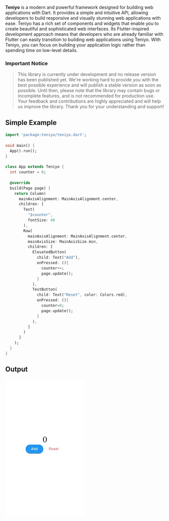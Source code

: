**Teniyo** is a modern and powerful framework designed for building web applications with Dart. It provides a simple and intuitive API, allowing developers to build responsive and visually stunning web applications with ease. Teniyo has a rich set of components and widgets that enable you to create beautiful and sophisticated web interfaces. Its Flutter-inspired development approach means that developers who are already familiar with Flutter can easily transition to building web applications using Teniyo. With Teniyo, you can focus on building your application logic rather than spending time on low-level details.

### Important Notice

> This library is currently under development and no release version has been published yet. We're working hard to provide you with the best possible experience and will publish a stable version as soon as possible. Until then, please note that the library may contain bugs or incomplete features, and is not recommended for production use. Your feedback and contributions are highly appreciated and will help us improve the library. Thank you for your understanding and support!

## Simple Example

```dart
import 'package:teniyo/teniyo.dart';

void main() {
  App().run();
}

class App extends Teniyo {
  int counter = 0;

  @override
  build(Page page) {
    return Column(
      mainAxisAlignment: MainAxisAlignment.center,
      children: [
        Text(
          "$counter",
          fontSize: 40
        ),
        Row(
          mainAxisAlignment: MainAxisAlignment.center,
          mainAxisSize: MainAxisSize.min,
          children: [
            ElevatedButton(
              child: Text("Add"),
              onPressed: (){
                counter++;
                page.update();
              }
            ),
            TextButton(
              child: Text("Reset", color: Colors.red),
              onPressed: (){
                counter=0;
                page.update();
              }
            ),
          ]
        )
      ]
    );
  }
}
```

## Output

<img src="doc/simple-output.webp" width=250>
